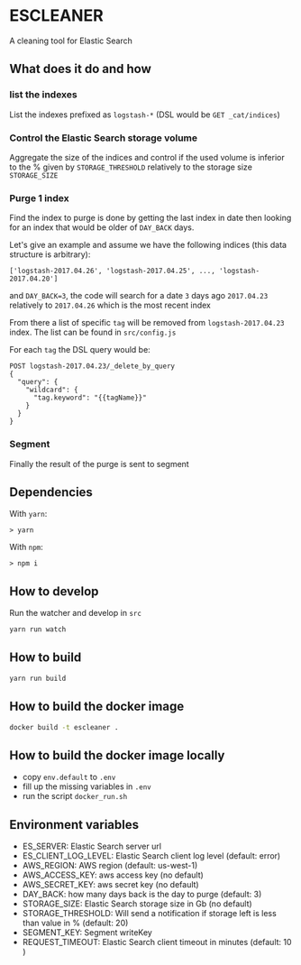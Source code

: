 # ESCLEANER

A cleaning tool for Elastic Search

## What does it do and how

### list the indexes

List the indexes prefixed as `logstash-*` (DSL would be `GET _cat/indices`)

### Control the Elastic Search storage volume

Aggregate the size of the indices and control if the used volume is inferior to the % given by `STORAGE_THRESHOLD` relatively to the storage size `STORAGE_SIZE`

### Purge 1 index

Find the index to purge is done by getting the last index in date then looking for an index 
that would be older of `DAY_BACK` days.

Let's give an example and assume we have the following indices (this data structure is arbitrary):

```
['logstash-2017.04.26', 'logstash-2017.04.25', ..., 'logstash-2017.04.20']
```
and `DAY_BACK=3`, the code will search for a date `3` days ago `2017.04.23` 
relatively to `2017.04.26` which is the most recent index

From there a list of specific `tag` will be removed from `logstash-2017.04.23` index. The list can be found in `src/config.js`

For each `tag` the DSL query would be:

```
POST logstash-2017.04.23/_delete_by_query
{
  "query": {
    "wildcard": {
      "tag.keyword": "{{tagName}}"
    }
  }
}
```

### Segment

Finally the result of the purge is sent to segment

## Dependencies

With `yarn`:

```
> yarn
```

With `npm`:

```
> npm i
```

## How to develop

Run the watcher and develop in `src`

```bash
yarn run watch
```

## How to build 

```bash
yarn run build
```

## How to build the docker image

```bash
docker build -t escleaner .
```

## How to build the docker image locally

- copy `env.default` to `.env`
- fill up the missing variables in `.env`
- run the script `docker_run.sh`

## Environment variables

 - ES_SERVER: Elastic Search server url
 - ES_CLIENT_LOG_LEVEL: Elastic Search client log level (default: error)
 - AWS_REGION: AWS region (default: us-west-1)
 - AWS_ACCESS_KEY: aws access key (no default)
 - AWS_SECRET_KEY: aws secret key (no default)
 - DAY_BACK: how many days back is the day to purge (default: 3)
 - STORAGE_SIZE: Elastic Search storage size in Gb (no default)
 - STORAGE_THRESHOLD: Will send a notification if storage left is less than value in % (default: 20)
 - SEGMENT_KEY: Segment writeKey
 - REQUEST_TIMEOUT: Elastic Search client timeout in minutes (default: 10 )


